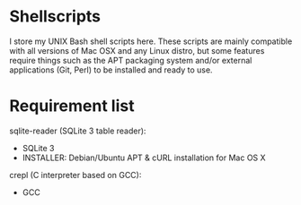 # Shellscripts
I store my UNIX Bash shell scripts here. These scripts are mainly compatible with all versions of Mac OSX and any Linux distro, but some features require things such as the APT packaging system and/or external applications (Git, Perl) to be installed and ready to use.

# Requirement list

sqlite-reader (SQLite 3 table reader):
- SQLite 3
- INSTALLER: Debian/Ubuntu APT & cURL installation for Mac OS X

crepl (C interpreter based on GCC):
- GCC
